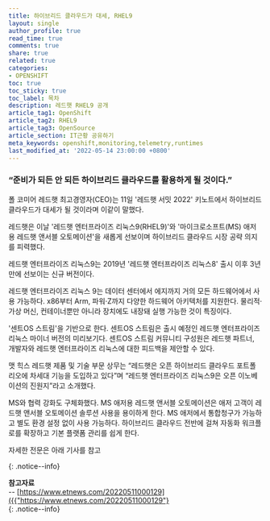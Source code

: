 ```yaml
---
title: 하이브리드 클라우드가 대세, RHEL9
layout: single
author_profile: true
read_time: true
comments: true
share: true
related: true
categories:
- OPENSHIFT
toc: true
toc_sticky: true
toc_label: 목차
description: 레드햇 RHEL9 공개 
article_tag1: OpenShift
article_tag2: RHEL9
article_tag3: OpenSource
article_section: IT근황 공유하기
meta_keywords: openshift,monitoring,telemetry,runtimes
last_modified_at: '2022-05-14 23:00:00 +0800'
---
```



### “준비가 되든 안 되든 하이브리드 클라우드를 활용하게 될 것이다.” 

폴 코미어 레드햇 최고경영자(CEO)는 11일 '레드햇 서밋 2022' 키노트에서 하이브리드 클라우드가 대세가 될 것이라며 이같이 말했다.

레드햇은 이날 '레드햇 엔터프라이즈 리눅스9(RHEL9)'와 '마이크로소프트(MS) 애저용 레드햇 앤서블 오토메이션'을 새롭게 선보이며 하이브리드 클라우드 시장 공략 의지를 피력했다.

레드햇 엔터프라이즈 리눅스9는 2019년 '레드햇 엔터프라이즈 리눅스8' 출시 이후 3년 만에 선보이는 신규 버전이다.

레드햇 엔터프라이즈 리눅스 9는 데이터 센터에서 에지까지 거의 모든 하드웨어에서 사용 가능하다. x86부터 Arm, 파워·Z까지 다양한 하드웨어 아키텍처를 지원한다. 물리적·가상 머신, 컨테이너뿐만 아니라 장치에도 내장돼 실행 가능한 것이 특징이다.

'센트OS 스트림'을 기반으로 한다. 센트OS 스트림은 출시 예정인 레드햇 엔터프라이즈 리눅스 마이너 버전의 미리보기다. 센트OS 스트림 커뮤니티 구성원은 레드햇 파트너, 개발자와 레드햇 엔터프라이즈 리눅스에 대한 피드백을 제안할 수 있다.

맷 힉스 레드햇 제품 및 기술 부문 상무는 “레드햇은 오픈 하이브리드 클라우드 포트폴리오에 차세대 기능을 도입하고 있다”며 “레드햇 엔터프라이즈 리눅스9은 오픈 이노베이션의 진원지”라고 소개했다.

MS와 협력 강화도 구체화했다. MS 애저용 레드햇 앤서블 오토메이션은 애저 고객이 레드햇 앤서블 오토메이션 솔루션 사용을 용이하게 한다. MS 애저에서 통합청구가 가능하고 별도 환경 설정 없이 사용 가능하다. 하이브리드 클라우드 전반에 걸쳐 자동화 워크플로를 확장하고 기본 플랫폼 관리를 쉽게 한다.

자세한 전문은 아래 기사를 참고

{: .notice--info}

**참고자료** <br>
-- [https://www.etnews.com/20220511000129]({{"https://www.etnews.com/20220511000129"} <br>
{: .notice--info}
